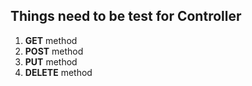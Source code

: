 ## Things need to be test for Controller
1. **GET** method
2. **POST** method
3. **PUT** method
4. **DELETE** method